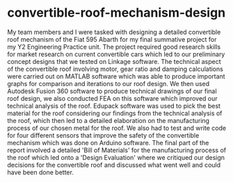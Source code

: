 # convertible-roof-mechanism-design

My team members and I were tasked with designing a detailed convertible roof mechanism of the Fiat 595 Abarth for my final summative project for my Y2 Engineering Practice unit. 
The project required good research skills for market research on current convertible cars which led to our preliminary concept designs that we tested on Linkage software.
The technical aspect of the convertible roof involving motor, gear ratio and damping calculations were carried out on MATLAB software which was able to produce important graphs for comparison and iterations to our roof design.
We then used Autodesk Fusion 360 software to produce technical drawings of our final roof design, we also conducted FEA on this software which improved our technical analysis of the roof.
Edupack software was used to pick the best material for the roof considering our findings from the technical analysis of the roof, which then led to a detailed elaboration on the manufacturing process of our chosen metal for the roof.
We also had to test and write code for four different sensors that improve the safety of the convertible mechanism which was done on Arduino software.
The final part of the report involved a detailed 'Bill of Materials' for the manufacturing process of the roof which led onto a 'Design Evaluation' where we critiqued our design decisions for the convertible roof and discussed what went well and could have been done better.
